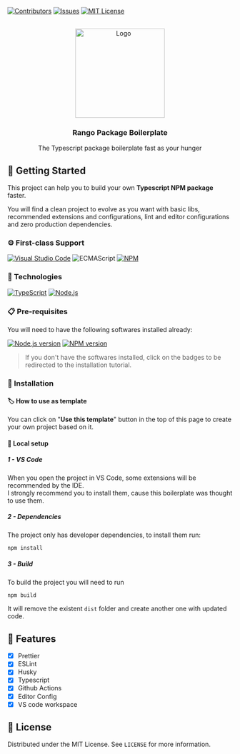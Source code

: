 [![Contributors][contributors-shield]][contributors-url]
[![Issues][issues-shield]][issues-url]
[![MIT License][license-shield]][license-url]

<br />
<div align="center">
  <a href="https://github.com/rango-team/package-boilerplate">
    <img src="https://encrypted-tbn0.gstatic.com/images?q=tbn:ANd9GcQvZki1EoCKV8aavs6hmPzqmnWUg-USH2qEiZSIhr3f6pa92z1DujPF10BHO8fXBI25zFY&usqp=CAU" alt="Logo" width="200" height="200">
  </a>

  <h3 align="center">Rango Package Boilerplate</h3>

  <p align="center">
    The Typescript package boilerplate fast as your hunger
  </p>
</div>

## 🔰 Getting Started

This project can help you to build your own **Typescript NPM package** faster.

You will find a clean project to evolve as you want with basic libs, recommended extensions and configurations, lint and editor configurations and zero production dependencies.

### ⚙ First-class Support

[![Visual Studio Code][vscode]][vscode-url]
![ECMAScript][ecmascript]
[![NPM][npm]][npm-url]

### 💾 Technologies

[![TypeScript][typescript]][typescript-url]
[![Node.js][node.js]][node-url]

### 📋 Pre-requisites

You will need to have the following softwares installed already:

[![Node.js version][node.js-version]][node.js-installation]
[![NPM version][npm-version]][npm-installation]

> If you don't have the softwares installed, click on the badges to be redirected to the installation tutorial.

### 📌 Installation

#### 🏷 How to use as template

You can click on "**Use this template**" button in the top of this page to create your own project based on it.

#### 🔩 Local setup

##### 1 - VS Code

When you open the project in VS Code, some extensions will be recommended by the IDE.\
I strongly recommend you to install them, cause this boilerplate was thought to use them.

##### 2 - Dependencies

The project only has developer dependencies, to install them run:

```bash
npm install
```

##### 3 - Build

To build the project you will need to run

```bash
npm build
```

It will remove the existent `dist` folder and create another one with updated code.

## 🔖 Features

-   [x] Prettier
-   [x] ESLint
-   [x] Husky
-   [x] Typescript
-   [x] Github Actions
-   [x] Editor Config
-   [x] VS code workspace

## 📑 License

Distributed under the MIT License. See `LICENSE` for more information.

<!-- ASSETS -->

<!-- BADGE - Contributors -->

[contributors-shield]: https://img.shields.io/github/contributors/othneildrew/Best-README-Template.svg?style=for-the-badge
[contributors-url]: https://github.com/othneildrew/Best-README-Template/graphs/contributors

<!-- BADGE - Issues -->

[issues-shield]: https://img.shields.io/github/issues/othneildrew/Best-README-Template.svg?style=for-the-badge
[issues-url]: https://github.com/othneildrew/Best-README-Template/issues

<!-- BADGE - License -->

[license-shield]: https://img.shields.io/github/license/othneildrew/Best-README-Template.svg?style=for-the-badge
[license-url]: https://github.com/othneildrew/Best-README-Template/blob/master/LICENSE.txt

<!-- BADGE - TypeScript -->

[typescript]: https://img.shields.io/badge/typescript-%23007ACC.svg?style=for-the-badge&logo=typescript&logoColor=white
[typescript-url]: https://www.typescriptlang.org/

<!-- BADGE - ECMAScript -->

[ecmascript]: https://img.shields.io/badge/ecmascript%202022-%23323330.svg?style=for-the-badge&logo=javascript&logoColor=%23F7DF1E

<!-- BADGE - Node.js -->

[node.js]: https://img.shields.io/badge/Node.js-43853D?style=for-the-badge&logo=node.js&logoColor=white
[node-url]: https://nodejs.org/
[node.js-version]: https://shields.io/badge/node->=14-43853D?logo=node.js&style=for-the-badge&logoColor=white
[node.js-installation]: https://nodejs.dev/en/learn/how-to-install-nodejs

<!-- BADGE - NPM -->

[npm]: https://img.shields.io/badge/NPM-%23000000.svg?style=for-the-badge&logo=npm&logoColor=white
[npm-url]: https://www.npmjs.com/
[npm-version]: https://shields.io/badge/npm->=7.20-%23000000?logo=npm&style=for-the-badge&logoColor=white
[npm-installation]: https://docs.npmjs.com/downloading-and-installing-node-js-and-npm

<!-- BADGE - VS Code -->

[vscode]: https://img.shields.io/badge/Visual%20Studio%20Code-0078d7.svg?style=for-the-badge&logo=visual-studio-code&logoColor=white
[vscode-url]: https://code.visualstudio.com/

